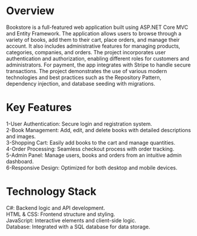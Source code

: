 # Overview
Bookstore is a full-featured web application built using ASP.NET Core MVC and Entity Framework. The application allows users to browse through a variety of books, add them to their cart, place orders, and manage their account. It also includes administrative features for managing products, categories, companies, and orders. The project incorporates user authentication and authorization, enabling different roles for customers and administrators. For payment, the app integrates with Stripe to handle secure transactions. The project demonstrates the use of various modern technologies and best practices such as the Repository Pattern, dependency injection, and database seeding with migrations.

# Key Features
1-User Authentication: Secure login and registration system.<br>
2-Book Management: Add, edit, and delete books with detailed descriptions and images.<br>
3-Shopping Cart: Easily add books to the cart and manage quantities.<br>
4-Order Processing: Seamless checkout process with order tracking.<br>
5-Admin Panel: Manage users, books and orders from an intuitive admin dashboard.<br>
6-Responsive Design: Optimized for both desktop and mobile devices.<br>

# Technology Stack
C#: Backend logic and API development.<br>
HTML & CSS: Frontend structure and styling.<br>
JavaScript: Interactive elements and client-side logic.<br>
Database: Integrated with a SQL database for data storage.

